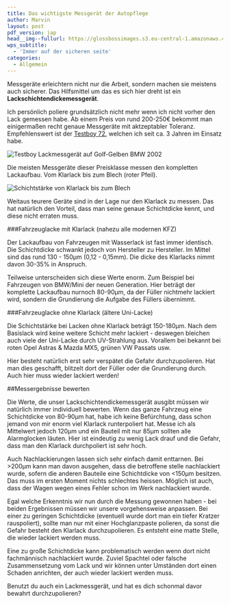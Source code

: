 ```yaml
---
title: Das wichtigste Messgerät der Autopflege
author: Marvin
layout: post
pdf_version: jap
head__img--fullurl: https://glossbossimages.s3.eu-central-1.amazonaws.com/marvin/bmw2002gelb/P1010270.JPG
wps_subtitle:
  - 'Immer auf der sicheren seite'
categories:
  - Allgemein
---
```

Messgeräte erleichtern nicht nur die Arbeit, sondern machen sie meistens auch sicherer. Das Hilfsmittel um das es sich hier dreht ist ein **Lackschichtendickemessgerät**. 

Ich persönlich poliere grundsätzlich nicht mehr wenn ich nicht vorher den Lack gemessen habe. Ab einem Preis von rund 200-250€ bekommt man einigermaßen recht genaue Messgeräte mit aktzeptabler Toleranz. Empfehlenswert ist der [Testboy 72](http://amzn.to/1w8KDSq), welchen ich seit ca. 3 Jahren im Einsatz habe.

![Testboy Lackmessgerät auf Golf-Gelben BMW 2002](https://glossbossimages.s3.eu-central-1.amazonaws.com/marvin/bmw2002gelb/P1010270.JPG)

Die meisten Messgeräte dieser Preisklasse messen den kompletten Lackaufbau. Vom Klarlack bis zum Blech (roter Pfeil).

![Schichtstärke von Klarlack bis zum Blech](https://glossbossimages.s3.eu-central-1.amazonaws.com/marvin/lackmessen/lackschicht_messen.png)

Weitaus teurere Geräte sind in der Lage nur den Klarlack zu messen. Das hat natürlich den Vorteil, dass man seine genaue Schichtdicke kennt, und diese nicht erraten muss.

###Fahrzeuglacke mit Klarlack (nahezu alle modernen KFZ)

Der Lackaufbau von Fahrzeugen mit Wasserlack ist fast immer identisch. Die Schichtdicke schwankt jedoch von Hersteller zu Hersteller. Im Mittel sind das rund 130 - 150µm (0,12 - 0,15mm). Die dicke des Klarlacks nimmt davon 30-35% in Anspruch. 

Teilweise unterscheiden sich diese Werte enorm. Zum Beispiel bei Fahrzeugen von BMW/Mini der neuen Generation. Hier beträgt der komplette Lackaufbau nurnoch 80-90µm, da der Füller nichtmehr lackiert wird, sondern die Grundierung die Aufgabe des Füllers übernimmt.

###Fahrzeuglacke ohne Klarlack (ältere Uni-Lacke)

Die Schichtstärke bei Lacken ohne Klarlack beträgt 150-180µm. Nach dem Basislack wird keine weitere Schicht mehr lackiert - deswegen bleichen auch viele der Uni-Lacke durch UV-Strahlung aus. Vorallem bei bekannt bei roten Opel Astras & Mazda MX5, grünen VW Passats usw.

Hier besteht natürlich erst sehr verspätet die Gefahr durchzupolieren. Hat man dies geschafft, blitzelt dort der Füller oder die Grundierung durch. Auch hier muss wieder lackiert werden!

##Messergebnisse bewerten

Die Werte, die unser Lackschichtendickemessgerät ausgibt müssen wir natürlich immer individuell bewerten. Wenn das ganze Fahrzeug eine Schichtdicke von 80-90µm hat, habe ich keine Befürchtung, dass schon jemand von mir enorm viel Klarlack runterpoliert hat. Messe ich als Mittelwert jedoch 120µm und ein Bauteil mit nur 85µm sollten alle Alarmglocken läuten. Hier ist eindeutig zu wenig Lack drauf und die Gefahr, dass man den Klarlack durchpoliert ist sehr hoch.

Auch Nachlackierungen lassen sich sehr einfach damit enttarnen. Bei >200µm kann man davon ausgehen, dass die betroffene stelle nachlackiert wurde, sofern die anderen Bauteile eine Schichtdicke von <150µm besitzen. Das muss im ersten Moment nichts schlechtes heissen. Möglich ist auch, dass der Wagen wegen eines Fehler schon im Werk nachlackiert wurde.

Egal welche Erkenntnis wir nun durch die Messung gewonnen haben - bei beiden Ergebnissen müssen wir unsere vorgehensweise anpassen.
Bei einer zu geringen Schichtdicke (eventuell wurde dort man ein tiefer Kratzer rauspoliert), sollte man nur mit einer Hochglanzpaste polieren, da sonst die Gefahr besteht den Klarlack durchzupolieren. Es entsteht eine matte Stelle, die wieder lackiert werden muss.

Eine zu große Schichtdicke kann problematisch werden wenn dort nicht fachmännisch nachlackiert wurde. Zuviel Spachtel oder falsche Zusammensetzung vom Lack und wir können unter Umständen dort einen Schaden anrichten, der auch wieder lackiert werden muss. 

Benutzt du auch ein Lackmessgerät, und hat es dich schonmal davor bewahrt durchzupolieren?
